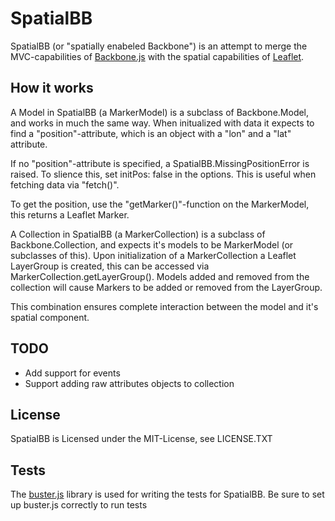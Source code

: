 SpatialBB
=========

SpatialBB (or "spatially enabeled Backbone") is an attempt to merge the MVC-capabilities of
[Backbone.js](http://backbonejs.org/) with the spatial capabilities of [Leaflet](http://leafletjs.com/).

How it works
------------
A Model in SpatialBB (a MarkerModel) is a subclass of Backbone.Model, and works in much the same way.
When initualized with  data it expects to find a "position"-attribute, which is an object with
a "lon" and a "lat" attribute.

If no "position"-attribute is specified, a SpatialBB.MissingPositionError is raised.
To slience this, set initPos: false in the options. This is useful when fetching data via "fetch()".

To get the position, use the "getMarker()"-function on the MarkerModel, this returns a Leaflet Marker.

A Collection in SpatialBB (a MarkerCollection) is a subclass of Backbone.Collection, and expects it's
models to be MarkerModel (or subclasses of this). Upon initialization of a MarkerCollection a Leaflet
LayerGroup is created, this can be accessed via  MarkerCollection.getLayerGroup(). Models added and removed
from the collection will cause Markers to be added or removed from the LayerGroup.

This combination ensures complete interaction between the model and it's spatial component.

TODO
----
- Add support for events
- Support adding raw attributes objects to collection

License
-------
SpatialBB is Licensed under the MIT-License, see LICENSE.TXT

Tests
-----
The [buster.js](http://www.busterjs.org/) library is used for writing the tests for SpatialBB. Be sure to set up buster.js correctly to run tests